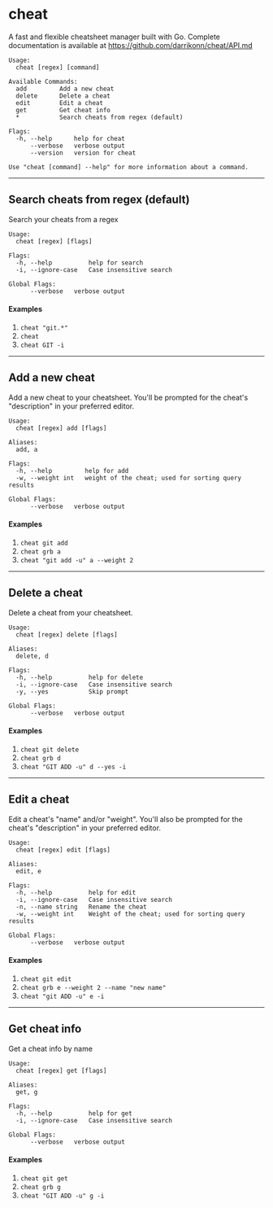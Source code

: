 # cheat
A fast and flexible cheatsheet manager built with
Go. Complete documentation is available at
https://github.com/darrikonn/cheat/API.md

```
Usage:
  cheat [regex] [command]

Available Commands:
  add         Add a new cheat
  delete      Delete a cheat
  edit        Edit a cheat
  get         Get cheat info
  *           Search cheats from regex (default)

Flags:
  -h, --help      help for cheat
      --verbose   verbose output
      --version   version for cheat

Use "cheat [command] --help" for more information about a command.
```

<hr />

## Search cheats from regex (default)
Search your cheats from a regex

```
Usage:
  cheat [regex] [flags]

Flags:
  -h, --help          help for search
  -i, --ignore-case   Case insensitive search

Global Flags:
      --verbose   verbose output
```

#### Examples
1. `cheat "git.*"`
2. `cheat`
3. `cheat GIT -i`

<hr />

## Add a new cheat
Add a new cheat to your cheatsheet. You'll be prompted for
the cheat's "description" in your preferred editor.

```
Usage:
  cheat [regex] add [flags]

Aliases:
  add, a

Flags:
  -h, --help         help for add
  -w, --weight int   weight of the cheat; used for sorting query results

Global Flags:
      --verbose   verbose output
```

#### Examples
1. `cheat git add`
2. `cheat grb a`
3. `cheat "git add -u" a --weight 2`

<hr />

## Delete a cheat
Delete a cheat from your cheatsheet.

```
Usage:
  cheat [regex] delete [flags]

Aliases:
  delete, d

Flags:
  -h, --help          help for delete
  -i, --ignore-case   Case insensitive search
  -y, --yes           Skip prompt

Global Flags:
      --verbose   verbose output
```

#### Examples
1. `cheat git delete`
2. `cheat grb d`
3. `cheat "GIT ADD -u" d --yes -i`

<hr />

## Edit a cheat
Edit a cheat's "name" and/or "weight". You'll also be
prompted for the cheat's "description" in your preferred editor.

```
Usage:
  cheat [regex] edit [flags]

Aliases:
  edit, e

Flags:
  -h, --help          help for edit
  -i, --ignore-case   Case insensitive search
  -n, --name string   Rename the cheat
  -w, --weight int    Weight of the cheat; used for sorting query results

Global Flags:
      --verbose   verbose output
```

#### Examples
1. `cheat git edit`
2. `cheat grb e --weight 2 --name "new name"`
3. `cheat "git ADD -u" e -i`

<hr />

## Get cheat info
Get a cheat info by name

```
Usage:
  cheat [regex] get [flags]

Aliases:
  get, g

Flags:
  -h, --help          help for get
  -i, --ignore-case   Case insensitive search

Global Flags:
      --verbose   verbose output
```

#### Examples
1. `cheat git get`
2. `cheat grb g`
3. `cheat "GIT ADD -u" g -i`
